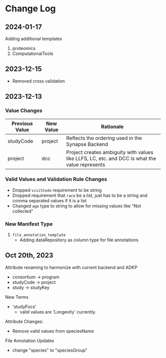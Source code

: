 # Change Log

## 2024-01-17

Adding additional templates

1. proteomics
2. ComputationalTools

## 2023-12-15

- Removed cross validation

## 2023-12-13

### Value Changes

| Previous Value | New Value | Rationale |
|---|---|---|
|studyCode | project | Reflects the ordering used in the Synapse Backend|
| project | dcc | Project creates ambiguity with values like LLFS, LC, etc. and DCC is what the value represents |

### Valid Values and Validation Rule Changes

- Dropped `visitCode` requirement to be string
- Dropped requirement that `race` be a list, just has to be a string and comma separated values if it is a list
- Changed `age` type to string to allow for missing values like "Not collected"

### New Manifest Type

1. `file_annotation_template`
   - Adding dataRepository as column type for file annotations

## Oct 20th, 2023

Attribute renaming to harmonize with current backend and ADKP

- consortium -> program
- studyCode -> project
- study -> studyKey

New Terms

- 'studyFocs'
  - valid values are 'Longevity' currently.

Attribute Changes:

- Remove valid values from speciesName

File Annotation Updates

- change "species" to "speciesGroup"

